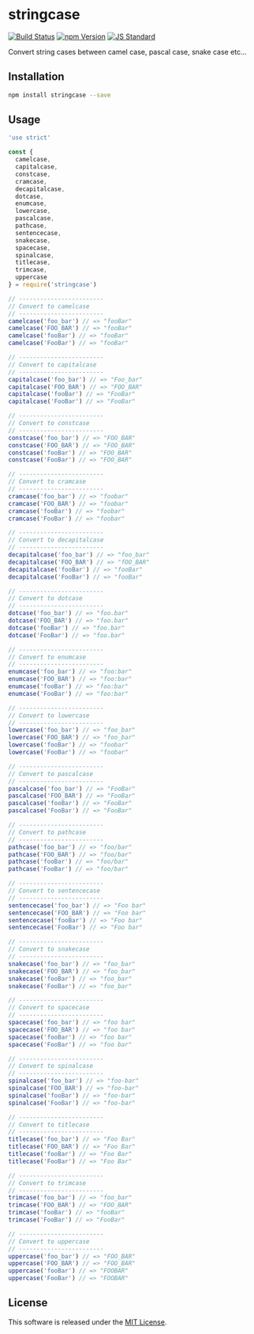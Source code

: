 stringcase
==========

<!---
This file is generated by ape-tmpl. Do not update manually.
--->

<!-- Badge Start -->
<a name="badges"></a>

[![Build Status][bd_travis_shield_url]][bd_travis_url]
[![npm Version][bd_npm_shield_url]][bd_npm_url]
[![JS Standard][bd_standard_shield_url]][bd_standard_url]

[bd_repo_url]: https://github.com/okunishinishi/node-stringcase
[bd_travis_url]: http://travis-ci.org/okunishinishi/node-stringcase
[bd_travis_shield_url]: http://img.shields.io/travis/okunishinishi/node-stringcase.svg?style=flat
[bd_travis_com_url]: http://travis-ci.com/okunishinishi/node-stringcase
[bd_travis_com_shield_url]: https://api.travis-ci.com/okunishinishi/node-stringcase.svg?token=
[bd_license_url]: https://github.com/okunishinishi/node-stringcase/blob/master/LICENSE
[bd_codeclimate_url]: http://codeclimate.com/github/okunishinishi/node-stringcase
[bd_codeclimate_shield_url]: http://img.shields.io/codeclimate/github/okunishinishi/node-stringcase.svg?style=flat
[bd_codeclimate_coverage_shield_url]: http://img.shields.io/codeclimate/coverage/github/okunishinishi/node-stringcase.svg?style=flat
[bd_gemnasium_url]: https://gemnasium.com/okunishinishi/node-stringcase
[bd_gemnasium_shield_url]: https://gemnasium.com/okunishinishi/node-stringcase.svg
[bd_npm_url]: http://www.npmjs.org/package/stringcase
[bd_npm_shield_url]: http://img.shields.io/npm/v/stringcase.svg?style=flat
[bd_standard_url]: http://standardjs.com/
[bd_standard_shield_url]: https://img.shields.io/badge/code%20style-standard-brightgreen.svg

<!-- Badge End -->


<!-- Description Start -->
<a name="description"></a>

Convert string cases between camel case, pascal case, snake case etc...

<!-- Description End -->




<!-- Sections Start -->
<a name="sections"></a>

<!-- Section from "doc/guides/01.Installation.md.hbs" Start -->

<a name="section-doc-guides-01-installation-md"></a>

Installation
-----

```bash
npm install stringcase --save
```


<!-- Section from "doc/guides/01.Installation.md.hbs" End -->

<!-- Section from "doc/guides/02.Usage.md.hbs" Start -->

<a name="section-doc-guides-02-usage-md"></a>

Usage
-------

```Javascript
'use strict'

const {
  camelcase,
  capitalcase,
  constcase,
  cramcase,
  decapitalcase,
  dotcase,
  enumcase,
  lowercase,
  pascalcase,
  pathcase,
  sentencecase,
  snakecase,
  spacecase,
  spinalcase,
  titlecase,
  trimcase,
  uppercase
} = require('stringcase')

// ------------------------
// Convert to camelcase
// ------------------------
camelcase('foo_bar') // => "fooBar"
camelcase('FOO_BAR') // => "fooBar"
camelcase('fooBar') // => "fooBar"
camelcase('FooBar') // => "fooBar"

// ------------------------
// Convert to capitalcase
// ------------------------
capitalcase('foo_bar') // => "Foo_bar"
capitalcase('FOO_BAR') // => "FOO_BAR"
capitalcase('fooBar') // => "FooBar"
capitalcase('FooBar') // => "FooBar"

// ------------------------
// Convert to constcase
// ------------------------
constcase('foo_bar') // => "FOO_BAR"
constcase('FOO_BAR') // => "FOO_BAR"
constcase('fooBar') // => "FOO_BAR"
constcase('FooBar') // => "FOO_BAR"

// ------------------------
// Convert to cramcase
// ------------------------
cramcase('foo_bar') // => "foobar"
cramcase('FOO_BAR') // => "foobar"
cramcase('fooBar') // => "foobar"
cramcase('FooBar') // => "foobar"

// ------------------------
// Convert to decapitalcase
// ------------------------
decapitalcase('foo_bar') // => "foo_bar"
decapitalcase('FOO_BAR') // => "fOO_BAR"
decapitalcase('fooBar') // => "fooBar"
decapitalcase('FooBar') // => "fooBar"

// ------------------------
// Convert to dotcase
// ------------------------
dotcase('foo_bar') // => "foo.bar"
dotcase('FOO_BAR') // => "foo.bar"
dotcase('fooBar') // => "foo.bar"
dotcase('FooBar') // => "foo.bar"

// ------------------------
// Convert to enumcase
// ------------------------
enumcase('foo_bar') // => "foo:bar"
enumcase('FOO_BAR') // => "foo:bar"
enumcase('fooBar') // => "foo:bar"
enumcase('FooBar') // => "foo:bar"

// ------------------------
// Convert to lowercase
// ------------------------
lowercase('foo_bar') // => "foo_bar"
lowercase('FOO_BAR') // => "foo_bar"
lowercase('fooBar') // => "foobar"
lowercase('FooBar') // => "foobar"

// ------------------------
// Convert to pascalcase
// ------------------------
pascalcase('foo_bar') // => "FooBar"
pascalcase('FOO_BAR') // => "FooBar"
pascalcase('fooBar') // => "FooBar"
pascalcase('FooBar') // => "FooBar"

// ------------------------
// Convert to pathcase
// ------------------------
pathcase('foo_bar') // => "foo/bar"
pathcase('FOO_BAR') // => "foo/bar"
pathcase('fooBar') // => "foo/bar"
pathcase('FooBar') // => "foo/bar"

// ------------------------
// Convert to sentencecase
// ------------------------
sentencecase('foo_bar') // => "Foo bar"
sentencecase('FOO_BAR') // => "Foo bar"
sentencecase('fooBar') // => "Foo bar"
sentencecase('FooBar') // => "Foo bar"

// ------------------------
// Convert to snakecase
// ------------------------
snakecase('foo_bar') // => "foo_bar"
snakecase('FOO_BAR') // => "foo_bar"
snakecase('fooBar') // => "foo_bar"
snakecase('FooBar') // => "foo_bar"

// ------------------------
// Convert to spacecase
// ------------------------
spacecase('foo_bar') // => "foo bar"
spacecase('FOO_BAR') // => "foo bar"
spacecase('fooBar') // => "foo bar"
spacecase('FooBar') // => "foo bar"

// ------------------------
// Convert to spinalcase
// ------------------------
spinalcase('foo_bar') // => "foo-bar"
spinalcase('FOO_BAR') // => "foo-bar"
spinalcase('fooBar') // => "foo-bar"
spinalcase('FooBar') // => "foo-bar"

// ------------------------
// Convert to titlecase
// ------------------------
titlecase('foo_bar') // => "Foo Bar"
titlecase('FOO_BAR') // => "Foo Bar"
titlecase('fooBar') // => "Foo Bar"
titlecase('FooBar') // => "Foo Bar"

// ------------------------
// Convert to trimcase
// ------------------------
trimcase('foo_bar') // => "foo_bar"
trimcase('FOO_BAR') // => "FOO_BAR"
trimcase('fooBar') // => "fooBar"
trimcase('FooBar') // => "FooBar"

// ------------------------
// Convert to uppercase
// ------------------------
uppercase('foo_bar') // => "FOO_BAR"
uppercase('FOO_BAR') // => "FOO_BAR"
uppercase('fooBar') // => "FOOBAR"
uppercase('FooBar') // => "FOOBAR"


```



<!-- Section from "doc/guides/02.Usage.md.hbs" End -->


<!-- Sections Start -->


<!-- LICENSE Start -->
<a name="license"></a>

License
-------
This software is released under the [MIT License](https://github.com/okunishinishi/node-stringcase/blob/master/LICENSE).

<!-- LICENSE End -->


